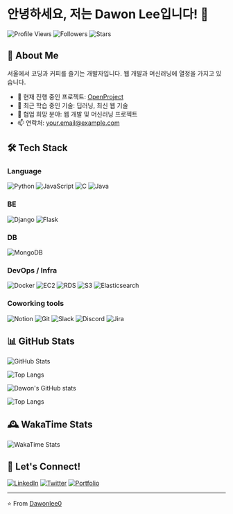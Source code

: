 # 안녕하세요, 저는 Dawon Lee입니다! 👋

![Profile Views](https://komarev.com/ghpvc/?username=Dawonlee0&color=blue)
![Followers](https://img.shields.io/github/followers/Dawonlee0?style=social)
![Stars](https://img.shields.io/github/stars/Dawonlee0?style=social)

## 🚀 About Me

서울에서 코딩과 커피를 즐기는 개발자입니다. 웹 개발과 머신러닝에 열정을 가지고 있습니다.

- 🔭 현재 진행 중인 프로젝트: [OpenProject](https://github.com/Dawonlee0/OpenProject)
- 🌱 최근 학습 중인 기술: 딥러닝, 최신 웹 기술
- 👯 협업 희망 분야: 웹 개발 및 머신러닝 프로젝트
- 📫 연락처: your.email@example.com

## 🛠️ Tech Stack

### Language
![Python](https://img.shields.io/badge/Python-3776AB?style=flat&logo=python&logoColor=white)
![JavaScript](https://img.shields.io/badge/JavaScript-F7DF1E?style=flat&logo=javascript&logoColor=black)
![C](https://img.shields.io/badge/C-00599C?style=flat&logo=c&logoColor=white)
![Java](https://img.shields.io/badge/Java-007396?style=flat&logo=java&logoColor=white)

### BE
![Django](https://img.shields.io/badge/Django-092E20?style=flat&logo=django&logoColor=white)
![Flask](https://img.shields.io/badge/Flask-000000?style=flat&logo=flask&logoColor=white)

### DB
![MongoDB](https://img.shields.io/badge/MongoDB-47A248?style=flat&logo=mongodb&logoColor=white)

### DevOps / Infra
![Docker](https://img.shields.io/badge/Docker-2496ED?style=flat&logo=docker&logoColor=white)
![EC2](https://img.shields.io/badge/Amazon%20EC2-FF9900?style=flat&logo=amazon-ec2&logoColor=white)
![RDS](https://img.shields.io/badge/Amazon%20RDS-527FFF?style=flat&logo=amazon-rds&logoColor=white)
![S3](https://img.shields.io/badge/Amazon%20S3-569A31?style=flat&logo=amazon-s3&logoColor=white)
![Elasticsearch](https://img.shields.io/badge/Elasticsearch-005571?style=flat&logo=elasticsearch&logoColor=white)

### Coworking tools
![Notion](https://img.shields.io/badge/Notion-000000?style=flat&logo=notion&logoColor=white)
![Git](https://img.shields.io/badge/Git-F05032?style=flat&logo=git&logoColor=white)
![Slack](https://img.shields.io/badge/Slack-4A154B?style=flat&logo=slack&logoColor=white)
![Discord](https://img.shields.io/badge/Discord-5865F2?style=flat&logo=discord&logoColor=white)
![Jira](https://img.shields.io/badge/Jira-0052CC?style=flat&logo=jira&logoColor=white)

## 📊 GitHub Stats

![GitHub Stats](https://Dawonlee0.github.io/Dawonlee0/docs/stats.svg)

![Top Langs](https://Dawonlee0.github.io/Dawonlee0/docs/top_langs.svg)

![Dawon's GitHub stats](https://github-readme-stats.vercel.app/api?username=Dawonlee0&show_icons=true&theme=radical)

![Top Langs](https://github-readme-stats.vercel.app/api/top-langs/?username=Dawonlee0&layout=compact&theme=radical)

## 🕰 WakaTime Stats

![WakaTime Stats](https://github-readme-stats.vercel.app/api/wakatime?username=Dawonlee0&layout=compact&theme=radical)

## 🤝 Let's Connect!

[![LinkedIn](https://img.shields.io/badge/LinkedIn-0077B5?style=for-the-badge&logo=linkedin&logoColor=white)](https://www.linkedin.com/in/yourusername/)
[![Twitter](https://img.shields.io/badge/Twitter-1DA1F2?style=for-the-badge&logo=twitter&logoColor=white)](https://twitter.com/yourusername)
[![Portfolio](https://img.shields.io/badge/Portfolio-1769FF?style=for-the-badge&logo=behance&logoColor=white)](https://yourportfolio.com)

---

⭐️ From [Dawonlee0](https://github.com/Dawonlee0)
